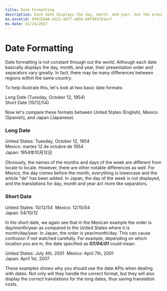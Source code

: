 ```yaml
---
title: Date Formatting
description: Each date displays the day, month, and year, but the presentation order and separators can vary in different countries/regions.
ms.assetid: 05632b68-e221-4d77-a85b-68f9d3781ecf
ms.date: 01/24/2017
---
```

# Date Formatting

Date formatting is not constant through out the world. Although each date basically displays the day, month, and year, their presentation order and separators vary greatly. In fact, there may be many differences between regions within the same country.

To help illustrate this, let's look at two basic date formats:

Long Date (Tuesday, October 12, 1954)  
Short Date (10/12/54)

Now let's compare these formats between United States (English), Mexico (Spanish), and Japan (Japanese).

### Long Date

United States: Tuesday, October 12, 1954  
Mexico: martes 12 de octubre de 1954  
Japan: <span lang="ja">1954年10月12日</span>

Obviously, the names of the months and days of the week are different from locale to locale. However, there are other notable differences as well. For Mexico, the day comes before the month, everything is lowercase and the article "de" has been added. In Japan, the day of the week is not displayed, and the translations for day, month and year act more like separators.

### Short Date

United States: 10/12/54  
Mexico: 12/10/54  
Japan: 54/10/12  

In the short date, we again see that in the Mexican example the order is day/month/year as compared to the United States where it is month/day/year. In Japan, the order is year/month/day. This can cause confusion if not watched carefully. For example, depending on which location you are in, the date specified as ***07/04/01*** could mean:

United States: July 4th, 2001  
Mexico: April 7th, 2001  
Japan: April 1st, 2007

These examples shows why you should use the date APIs when dealing with dates. Not only will they handle the correct format, but they will also display the correct translations for the long dates, thus saving translation costs.


